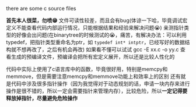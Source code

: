 there are some c source files

**首先本人很菜，勿喷😁**
文件可读性较差，而且会有bug(体谅一下哈，毕竟调试宏定义不能查看代码内部运行情况，只能根据结果和经验来解决问题😭)
亲测指针类型的好像会出问题(在binarytree的时候测试的😭，痛苦，有解决办法：可以利用typedef，把指针类型重命名为ptr，如 `typedef int* intptr`，已经写好的数据结构就不想再改了，之后有机会再改)
如果看不懂可以试试 gcc -E xx.c -o yy.c 查看生成的预编译文件，预编译会把所有宏定义展开，所以还是比较人性化的

代码中实际上使用了c语言库中的函数，毕竟很好用，特别是memcpy和memmove，但是需要注意memcpy和memmove功能上和效率上的区别
还有就是代码中涉及很多指针操作（因为我觉得对于动态规划的话，申请一块内存来进行操作是很不错的，所以一定会需要指针来管理内存），比较危险，所以**一定记得要释放掉指针，尽量避免危险操作**
